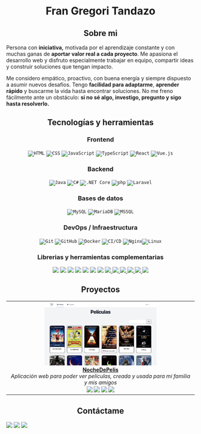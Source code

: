 <h1  align="center">Fran Gregori Tandazo</h1>

  

<h2 align="center">Sobre mi</h2>

Persona con **iniciativa,** motivada por el aprendizaje constante y con muchas ganas de **aportar valor real a cada proyecto**. Me apasiona el desarrollo web y disfruto especialmente trabajar en equipo, compartir ideas y construir soluciones que tengan impacto.

Me considero empático, proactivo, con buena energía y siempre dispuesto a asumir nuevos desafíos. Tengo **facilidad para adaptarme**, **aprender rápido** y buscarme la vida hasta encontrar soluciones. No me freno fácilmente ante un obstáculo: **si no sé algo, investigo, pregunto y sigo hasta resolverlo.**
  

<h2 align="center">Tecnologías y herramientas</h2>
<h3 align="center">Frontend</h3>
<div align="center">
	<code><img width="57" src="https://raw.githubusercontent.com/marwin1991/profile-technology-icons/refs/heads/main/icons/html.png" alt="HTML" title="HTML"/></code>
	<code><img width="57" src="https://raw.githubusercontent.com/marwin1991/profile-technology-icons/refs/heads/main/icons/css.png" alt="CSS" title="CSS"/></code>
	<code><img width="57" src="https://raw.githubusercontent.com/marwin1991/profile-technology-icons/refs/heads/main/icons/javascript.png" alt="JavaScript" title="JavaScript"/></code>
	<code><img width="57" src="https://raw.githubusercontent.com/marwin1991/profile-technology-icons/refs/heads/main/icons/typescript.png" alt="TypeScript" title="TypeScript"/></code>
	<code><img width="57" src="https://raw.githubusercontent.com/marwin1991/profile-technology-icons/refs/heads/main/icons/react.png" alt="React" title="React"/></code>
	<code><img width="57" src="https://raw.githubusercontent.com/marwin1991/profile-technology-icons/refs/heads/main/icons/vue_js.png" alt="Vue.js" title="Vue.js"/></code>
</div>

<h3 align="center">Backend</h3>
<div align="center"> <code><img width="57" src="https://raw.githubusercontent.com/marwin1991/profile-technology-icons/refs/heads/main/icons/java.png" alt="Java" title="Java"/></code> <code><img width="57" src="https://raw.githubusercontent.com/marwin1991/profile-technology-icons/refs/heads/main/icons/c%23.png" alt="C#" title="C#"/></code> <code><img width="57" src="https://raw.githubusercontent.com/marwin1991/profile-technology-icons/refs/heads/main/icons/_net_core.png" alt=".NET Core" title=".NET Core"/></code> <code><img width="57" src="https://raw.githubusercontent.com/marwin1991/profile-technology-icons/refs/heads/main/icons/php.png" alt="php" title="php"/></code> <code><img width="57" src="https://raw.githubusercontent.com/marwin1991/profile-technology-icons/refs/heads/main/icons/laravel.png" alt="Laravel" title="Laravel"/></code> </div>

<h3 align="center">Bases de datos</h3>
<div align="center"> <code><img width="57" src="https://raw.githubusercontent.com/marwin1991/profile-technology-icons/refs/heads/main/icons/mysql.png" alt="MySQL" title="MySQL"/></code> <code><img width="57" src="https://raw.githubusercontent.com/marwin1991/profile-technology-icons/refs/heads/main/icons/mariadb.png" alt="MariaDB" title="MariaDB"/></code> <code><img width="57" src="https://raw.githubusercontent.com/marwin1991/profile-technology-icons/refs/heads/main/icons/mssql.png" alt="MSSQL" title="MSSQL"/></code> </div>

<h3 align="center">DevOps / Infraestructura</h3>
<div align="center"> <code><img width="57" src="https://raw.githubusercontent.com/marwin1991/profile-technology-icons/refs/heads/main/icons/git.png" alt="Git" title="Git"/></code> <code><img width="57" src="https://raw.githubusercontent.com/marwin1991/profile-technology-icons/refs/heads/main/icons/github.png" alt="GitHub" title="GitHub"/></code> <code><img width="57" src="https://raw.githubusercontent.com/marwin1991/profile-technology-icons/refs/heads/main/icons/docker.png" alt="Docker" title="Docker"/></code> <code><img width="57" src="https://raw.githubusercontent.com/marwin1991/profile-technology-icons/refs/heads/main/icons/ci_cd.png" alt="CI/CD" title="CI/CD"/></code> <code><img width="57" src="https://raw.githubusercontent.com/marwin1991/profile-technology-icons/refs/heads/main/icons/nginx.png" alt="Nginx" title="Nginx"/></code><code><img width="57" src="https://raw.githubusercontent.com/marwin1991/profile-technology-icons/refs/heads/main/icons/linux.png" alt="Linux" title="Linux"/></code> </div>
  
<h3 align="center">Librerias y herramientas complementarias</h3>

  <div align="center">
  <a href="https://tailwindcss.com"><img src="https://img.shields.io/badge/TailwindCSS-38B2AC?style=for-the-badge&logo=tailwind-css&logoColor=white" /></a>
  <a href="https://daisyui.com"><img src="https://img.shields.io/badge/daisyUI-FF69B4?style=for-the-badge" /></a>
    <a href="https://ui.shadcn.com"><img src="https://img.shields.io/badge/shadcn/ui-facc15?style=for-the-badge" /></a>
  <a href="https://getbootstrap.com"><img src="https://img.shields.io/badge/Bootstrap-563d7c?style=for-the-badge&logo=bootstrap&logoColor=white" /></a>
  <a href="https://bulma.io"><img src="https://img.shields.io/badge/Bulma-00D1B2?style=for-the-badge&logo=bulma&logoColor=white" /></a>
  <a href="https://heroicons.com"><img src="https://img.shields.io/badge/Heroicons-000000?style=for-the-badge" /></a>
  <a href="https://fonts.google.com/icons?icon.style=Sharp"><img src="https://img.shields.io/badge/Google%20Icons-4285F4?style=for-the-badge&logo=google&logoColor=white" /></a>
  <a href="https://github.com/barryvdh/laravel-debugbar">
  <img src="https://img.shields.io/badge/Laravel%20Debugbar-FF2D20?style=for-the-badge&logo=laravel&logoColor=white" />
</a>
<a href="https://ffmpeg.org">
  <img src="https://img.shields.io/badge/FFmpeg-007808?style=for-the-badge" />
</a>
<a href="https://pqina.nl/filepond/">
  <img src="https://img.shields.io/badge/FilePond-4E9BCF?style=for-the-badge" />
</a>
<a href="https://www.dropzone.dev/">
  <img src="https://img.shields.io/badge/Dropzone.js-0095D5?style=for-the-badge" />
</a>
<a href="https://benchmarkdotnet.org/">
  <img src="https://img.shields.io/badge/BenchmarkDotNet-512BD4?style=for-the-badge&logo=.net&logoColor=white" />
</a>
<a href="https://www.backblaze.com">
  <img src="https://img.shields.io/badge/BackBlaze-000000?style=for-the-badge" />
</a>
</div>


<h2 align="center">Proyectos</h2>
  <table align="center">
  <tr>
    <td align="center">
      <img src="https://github.com/FranGre/FranGre/blob/main/nochedepelis.png?text=NocheDepelis" alt="Proyecto 1" width="300" />
      <br>
<a href="https://nochedepelis.xyz">
 <strong>NocheDePelis</strong>
</a>  
      <br>
      <em>Aplicación web para poder ver películas, creada y usada para mi familia y mis amigos</em>
      <br>
      <sub>
      <img src="https://img.shields.io/badge/Laravel-FF2D20?style=for-the-badge" />
      <img src="https://img.shields.io/badge/Vue-007808?style=for-the-badge" />
      <img src="https://img.shields.io/badge/Tailwind-4285F4?style=for-the-badge" />
      <img src="https://img.shields.io/badge/DaisyUI-facc15?style=for-the-badge" />
      </sub>
      <br>
    </td>
  </tr>
</table>

<h2 align="center">Contáctame</h2>
<a href="mailto:frangregori61@gmail.com"><img src="https://img.shields.io/badge/Email-D14836?style=for-the-badge&logo=gmail&logoColor=white" /></a>
<a href="https://www.linkedin.com/in/tuusuario/"><img src="https://img.shields.io/badge/LinkedIn-0A66C2?style=for-the-badge&logo=linkedin&logoColor=white" /></a>
<a href="https://github.com/tuusuario"><img src="https://img.shields.io/badge/GitHub-000000?style=for-the-badge&logo=github&logoColor=white" /></a>
